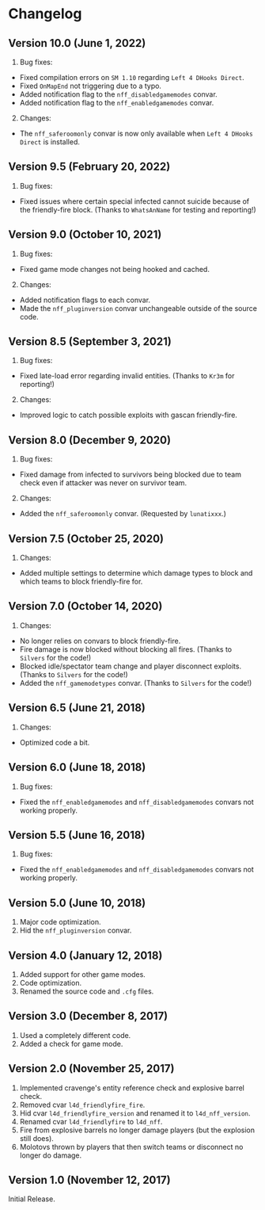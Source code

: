 # Changelog

## Version 10.0 (June 1, 2022)

1. Bug fixes:

- Fixed compilation errors on `SM 1.10` regarding `Left 4 DHooks Direct`.
- Fixed `OnMapEnd` not triggering due to a typo.
- Added notification flag to the `nff_disabledgamemodes` convar.
- Added notification flag to the `nff_enabledgamemodes` convar.

2. Changes:

- The `nff_saferoomonly` convar is now only available when `Left 4 DHooks Direct` is installed.

## Version 9.5 (February 20, 2022)

1. Bug fixes:

- Fixed issues where certain special infected cannot suicide because of the friendly-fire block. (Thanks to `WhatsAnName` for testing and reporting!)

## Version 9.0 (October 10, 2021)

1. Bug fixes:

- Fixed game mode changes not being hooked and cached.

2. Changes:

- Added notification flags to each convar.
- Made the `nff_pluginversion` convar unchangeable outside of the source code.

## Version 8.5 (September 3, 2021)

1. Bug fixes:

- Fixed late-load error regarding invalid entities. (Thanks to `Kr3m` for reporting!)

2. Changes:

- Improved logic to catch possible exploits with gascan friendly-fire.

## Version 8.0 (December 9, 2020)

1. Bug fixes:

- Fixed damage from infected to survivors being blocked due to team check even if attacker was never on survivor team.

2. Changes:

- Added the `nff_saferoomonly` convar. (Requested by `lunatixxx`.)

## Version 7.5 (October 25, 2020)

1. Changes:

- Added multiple settings to determine which damage types to block and which teams to block friendly-fire for.

## Version 7.0 (October 14, 2020)

1. Changes:

- No longer relies on convars to block friendly-fire.
- Fire damage is now blocked without blocking all fires. (Thanks to `Silvers` for the code!)
- Blocked idle/spectator team change and player disconnect exploits. (Thanks to `Silvers` for the code!)
- Added the `nff_gamemodetypes` convar. (Thanks to `Silvers` for the code!)

## Version 6.5 (June 21, 2018)

1. Changes:

- Optimized code a bit.

## Version 6.0 (June 18, 2018)

1. Bug fixes:

- Fixed the `nff_enabledgamemodes` and `nff_disabledgamemodes` convars not working properly.

## Version 5.5 (June 16, 2018)

1. Bug fixes:

- Fixed the `nff_enabledgamemodes` and `nff_disabledgamemodes` convars not working properly.

## Version 5.0 (June 10, 2018)

1. Major code optimization.
2. Hid the `nff_pluginversion` convar.

## Version 4.0 (January 12, 2018)

1. Added support for other game modes.
2. Code optimization.
3. Renamed the source code and `.cfg` files.

## Version 3.0 (December 8, 2017)

1. Used a completely different code.
2. Added a check for game mode.

## Version 2.0 (November 25, 2017)

1. Implemented cravenge's entity reference check and explosive barrel check.
2. Removed cvar `l4d_friendlyfire_fire`.
3. Hid cvar `l4d_friendlyfire_version` and renamed it to `l4d_nff_version`.
4. Renamed cvar `l4d_friendlyfire` to `l4d_nff`.
5. Fire from explosive barrels no longer damage players (but the explosion still does).
6. Molotovs thrown by players that then switch teams or disconnect no longer do damage.

## Version 1.0 (November 12, 2017)

Initial Release.